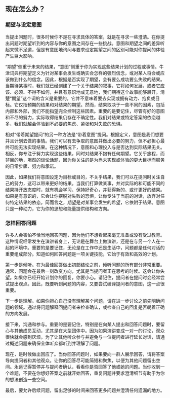 ## 现在怎么办？

### 期望与设定意图

当提出问题时，很多时候你不是在寻求具体的答案，就是在寻求一些澄清。在你提出问题时期望听到的内容与你的意图之间存在一些挑战。意图和期望之间的差异听起来微不足道，但是有意图地询问与要求设定期望之间的区别可能对你提问的体验产生巨大影响。

“期望”侧重于未来的结果，“意图”侧重于你为实现这些结果计划的过程或事情。牛津词典将期望定义为针对某事会发生或确实会怎样的强烈信念，或对某人将会或应该做到什么的信念。因此，根据是否实现了期望，会有要么成功要么失败的结果。当期待某事时，我们就已经创建了一个关于结果的叙事，它将如何发展，或者它应该、必须、不得不如何，并且有意识地或无意地，我们期待这个故事能够展开。清楚“期望”这个词的含义是重要的，它并不意味着要去实现或拥有动力、抱负或目标。它仅指预期的结果和对结果的期望。然而，结果取决于一些不同的因素，包括内部和外部，我们不能指望完全控制这些因素。重要的是要记住，尽管有好的意图和不尽的努力，实际取得结果仍存在不确定性。我们对结果或特定答案的依恋越多，我们就越会体验到不必要的焦虑、紧张和对失败的恐惧。

相对“带着期望提问”的另一种方法是“带着意图”提问。根据定义，意图是我们想要并且计划去做的事情。我们可以有去争取的意图并做出必要的努力，但不必担心最终可能无法实现结果。在这种情况下，意图和心理投入与是否达到实际结果无关。相反，你专注于努力实现这些结果，同时对结果不抱有任何期望。它关乎旅程，而非目的地，坦然的谈论话题，因为你关注的是为尚未实现或体验的更大目标而服务的日常步骤、努力和承诺。

因此，如果我们将意图设定为目标或目的，不关乎结果，我们可以在提问时关注自己的努力，这可以带来更好的结果。当我们打算做某事，并对实际的和可能不同的结果持开放态度时，就有机会学习、保持好奇心，并获得新的、或许更好的结果。如果是有意识的，它会让你摆脱对失败的恐惧，让你专注于当前的对话，放弃对任何特定结果的依恋。简而言之，期望是对某事会发生的希望，它依附于结果。意图只是一种动力，它为你的思想和能量提供结构和方向。

### 怎样回答问题

许多人会害怕不恰当地回答问题，因为他们不想看起来毫无准备或没有受过教育。这种情况经常发生在演讲者身上，无论是在舞台上做演讲，还是在与另一个人在一起的环境中。重要的是要记住，无论是在工作中还是生活中，问题都是任何对话的重要组成部分。知道如何回答问题是一项关键技能，它始于有效和高效的计划。

第一步是倾听。在为最佳回答做出初部结论之前，倾听问题的所有部分非常重要。通常，问题会在最后一刻改变方向，尤其是当提问者正在思考的时候。这会让你失望。如果你已经开始计划你的回复，你要小心。请记住，提问者在提问时会经常尝试提出观点。因此，既要听到问题的内容，又要尝试破译提问者的意图，这一点很重要。

下一步是理解。如果你担心自己没有理解某个问题，请在进一步讨论之前先明确问题的领域。通过将问题解释回提问者来检查确认，或检查自己的回复是否朝着正确的方向发展。

接下来，沟通和参与。重要的是要记住，特别是在向某人提出和回答问题时，要留心与其他成员互动，尤其是在大型团体中。因为如果演讲变成一对一的讨论，观众很快就会感到厌烦。为了让其他听众参与并避免与一位提问者进行延长对话，请通过概述问题来确保全体听众都听到并理解了问题。

现在，是时候做出回应了。当你回答问题时，如果要向一群人展示回答，请将答案导向提问者和其他观众。让你的回答尽可能简短和聚焦，以便为其他问题留出空间。永远记得暂停并与提问者确认，看看你是否回答了他或她的问题。当你收到一个难题，不要在你想好答案之前就开始回答，重复问题并要求澄清细节有助于为你的想法创造一些空间。

最后，要允许后续问题，留出足够的时间来回答更多问题并澄清任何遗漏的地方。
